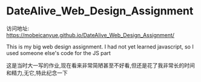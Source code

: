 # DateAlive_Web_Design_Assignment #

访问地址: https://mobeicanyue.github.io/DateAlive_Web_Design_Assignment/

This is my big web design assignment.
I had not yet learned javascript, so I used someone else's code for the JS part

这是当时大一写的作业,现在看来非常简陋甚至不好看,但还是花了我非常长的时间和精力,无它,特此纪念一下